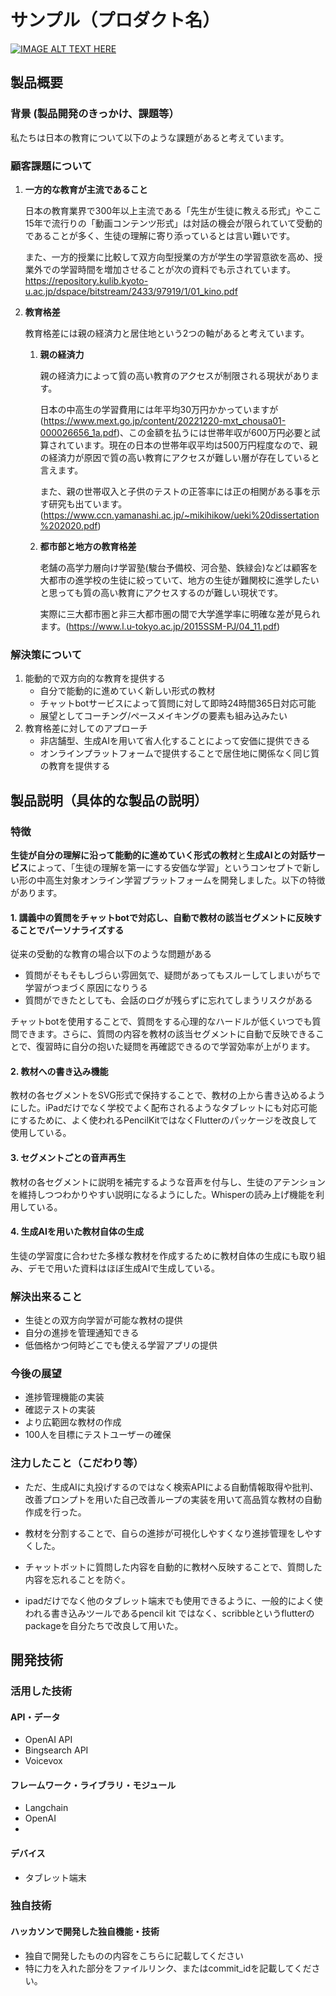 # サンプル（プロダクト名）

[![IMAGE ALT TEXT HERE](https://jphacks.com/wp-content/uploads/2024/07/JPHACKS2024_ogp.jpg)](https://www.youtube.com/watch?v=DZXUkEj-CSI)

## 製品概要
### 背景 (製品開発のきっかけ、課題等）
私たちは日本の教育について以下のような課題があると考えています。

### 顧客課題について
1. **一方的な教育が主流であること**
   
    日本の教育業界で300年以上主流である「先生が生徒に教える形式」やここ15年で流行りの「動画コンテンツ形式」は対話の機会が限られていて受動的であることが多く、生徒の理解に寄り添っているとは言い難いです。  
    
    また、一方的授業に比較して双方向型授業の方が学生の学習意欲を高め、授業外での学習時間を増加させることが次の資料でも示されています。  
    https://repository.kulib.kyoto-u.ac.jp/dspace/bitstream/2433/97919/1/01_kino.pdf
2. **教育格差**
   
   教育格差には親の経済力と居住地という2つの軸があると考えています。
    1. **親の経済力**
   
        親の経済力によって質の高い教育のアクセスが制限される現状があります。

        日本の中高生の学習費用には年平均30万円かかっていますが(https://www.mext.go.jp/content/20221220-mxt_chousa01-000026656_1a.pdf)、この金額を払うには世帯年収が600万円必要と試算されています。現在の日本の世帯年収平均は500万円程度なので、親の経済力が原因で質の高い教育にアクセスが難しい層が存在していると言えます。

        また、親の世帯収入と子供のテストの正答率には正の相関がある事を示す研究も出ています。(https://www.ccn.yamanashi.ac.jp/~mikihikow/ueki%20dissertation%202020.pdf)


    2.  **都市部と地方の教育格差**
   
        老舗の高学力層向け学習塾(駿台予備校、河合塾、鉄緑会)などは顧客を大都市の進学校の生徒に絞っていて、地方の生徒が難関校に進学したいと思っても質の高い教育にアクセスするのが難しい現状です。

        実際に三大都市圏と非三大都市圏の間で大学進学率に明確な差が見られます。(https://www.l.u-tokyo.ac.jp/2015SSM-PJ/04_11.pdf)

### 解決策について

1. 能動的で双方向的な教育を提供する　　
    - 自分で能動的に進めていく新しい形式の教材
    - チャットbotサービスによって質問に対して即時24時間365日対応可能
    - 展望としてコーチング/ペースメイキングの要素も組み込みたい
2. 教育格差に対してのアプローチ
   - 非店舗型、生成AIを用いて省人化することによって安価に提供できる
    - オンラインプラットフォームで提供することで居住地に関係なく同じ質の教育を提供する
## 製品説明（具体的な製品の説明）
### 特徴
**生徒が自分の理解に沿って能動的に進めていく形式の教材**と**生成AIとの対話サービス**によって、「生徒の理解を第一にする安価な学習」というコンセプトで新しい形の中高生対象オンライン学習プラットフォームを開発しました。以下の特徴があります。
#### 1. 講義中の質問をチャットbotで対応し、自動で教材の該当セグメントに反映することでパーソナライズする
従来の受動的な教育の場合以下のような問題がある
  - 質問がそもそもしづらい雰囲気で、疑問があってもスルーしてしまいがちで学習がつまづく原因になりうる
  - 質問ができたとしても、会話のログが残らずに忘れてしまうリスクがある

チャットbotを使用することで、質問をする心理的なハードルが低くいつでも質問できます。さらに、質問の内容を教材の該当セグメントに自動で反映できることで、復習時に自分の抱いた疑問を再確認できるので学習効率が上がります。
#### 2. 教材への書き込み機能
教材の各セグメントをSVG形式で保持することで、教材の上から書き込めるようにした。iPadだけでなく学校でよく配布されるようなタブレットにも対応可能にするために、よく使われるPencilKitではなくFlutterのパッケージを改良して使用している。
#### 3. セグメントごとの音声再生
教材の各セグメントに説明を補完するような音声を付与し、生徒のアテンションを維持しつつわかりやすい説明になるようにした。Whisperの読み上げ機能を利用している。
#### 4. 生成AIを用いた教材自体の生成
生徒の学習度に合わせた多様な教材を作成するために教材自体の生成にも取り組み、デモで用いた資料はほぼ生成AIで生成している。
### 解決出来ること
* 生徒との双方向学習が可能な教材の提供
* 自分の進捗を管理通知できる
* 低価格かつ何時どこでも使える学習アプリの提供
### 今後の展望
* 進捗管理機能の実装
* 確認テストの実装
* より広範囲な教材の作成
* 100人を目標にテストユーザーの確保
### 注力したこと（こだわり等）
* ただ、生成AIに丸投げするのではなく検索APIによる自動情報取得や批判、改善プロンプトを用いた自己改善ループの実装を用いて高品質な教材の自動作成を行った。  
  
* 教材を分割することで、自らの進捗が可視化しやすくなり進捗管理をしやすくした。
  
* チャットボットに質問した内容を自動的に教材へ反映することで、質問した内容を忘れることを防ぐ。
  
* ipadだけでなく他のタブレット端末でも使用できるように、一般的によく使われる書き込みツールであるpencil kit ではなく、scribbleというflutterのpackageを自分たちで改良して用いた。

## 開発技術
### 活用した技術
#### API・データ
* OpenAI API
* Bingsearch API
* Voicevox

#### フレームワーク・ライブラリ・モジュール
* Langchain
* OpenAI
* 

#### デバイス
* タブレット端末

### 独自技術
#### ハッカソンで開発した独自機能・技術
* 独自で開発したものの内容をこちらに記載してください
* 特に力を入れた部分をファイルリンク、またはcommit_idを記載してください。
